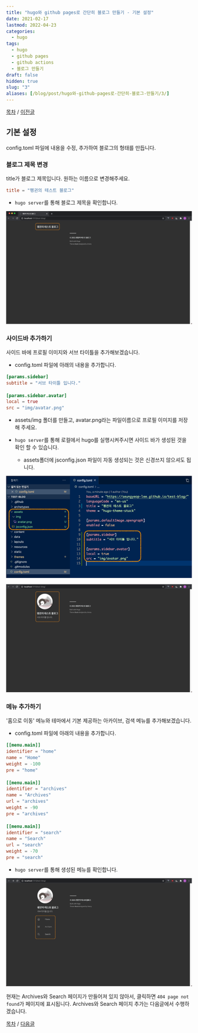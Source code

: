 ```yaml
---
title: "hugo와 github pages로 간단히 블로그 만들기 - 기본 설정"
date: 2021-02-17
lastmod: 2022-04-23
categories:
  - hugo
tags:
  - hugo
  - github pages
  - github actions
  - 블로그 만들기
draft: false
hidden: true
slug: "3"
aliases: [/blog/post/hugo와-github-pages로-간단히-블로그-만들기/3/]
---
```


[목차](../index/) / [이전글](../2)

## 기본 설정

config.toml 파일에 내용을 수정, 추가하여 블로그의 형태를 만듭니다.

### 블로그 제목 변경

title가 블로그 제목입니다. 원하는 이름으로 변경해주세요.

```toml
title = "펭귄의 테스트 블로그"
```

- `hugo server`를 통해 블로그 제목을 확인합니다.

![](1.png)

### 사이드바 추가하기

사이드 바에 프로필 이미지와 서브 타이틀을 추가해보겠습니다.

- config.toml 파일에 아래의 내용을 추가합니다.

```toml
[params.sidebar]
subtitle = "서브 타이틀 입니다."

[params.sidebar.avatar]
local = true
src = "img/avatar.png"
```

- assets/img 폴더를 만들고, avatar.png라는 파일이름으로 프로필 이미지를 저장해 주세요.

- `hugo server`를 통해 로컬에서 hugo를 실행시켜주시면 사이드 바가 생성된 것을 확인 할 수 있습니다.
  - assets폴더에 jsconfig.json 파일이 자동 생성되는 것은 신경쓰지 않으셔도 됩니다.

![](2.png)

![](3.png)

### 메뉴 추가하기

'홈으로 이동' 메뉴와 테마에서 기본 제공하는 아카이브, 검색 메뉴를 추가해보겠습니다.

- config.toml 파일에 아래의 내용을 추가합니다.

```toml
[[menu.main]]
identifier = "home"
name = "Home"
weight = -100
pre = "home"

[[menu.main]]
identifier = "archives"
name = "Archives"
url = "archives"
weight = -90
pre = "archives"

[[menu.main]]
identifier = "search"
name = "Search"
url = "search"
weight = -70
pre = "search"
```

- `hugo server`를 통해 생성된 메뉴를 확인합니다.

![](4.png)

현재는 Archives와 Search 페이지가 만들어져 있지 않아서, 클릭하면 `404 page not found`가 페이지에 표시됩니다. Archives와 Search 페이지 추가는 다음글에서 수행하겠습니다.

[목차](../index/) / [다음글](../4)
